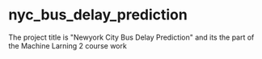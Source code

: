 # nyc_bus_delay_prediction
The project title is "Newyork City Bus Delay Prediction" and its the part of the Machine Larning 2 course work
